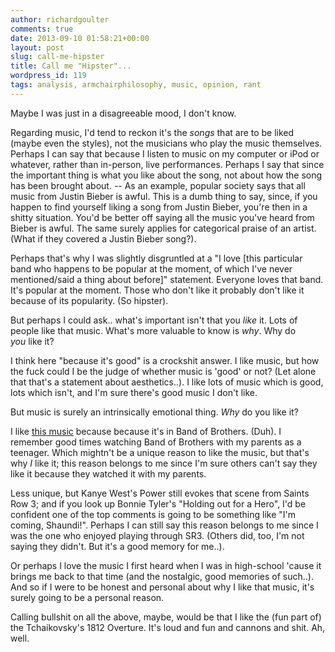 ```yaml
---
author: richardgoulter
comments: true
date: 2013-09-10 01:58:21+00:00
layout: post
slug: call-me-hipster
title: Call me "Hipster"...
wordpress_id: 119
tags: analysis, armchairphilosophy, music, opinion, rant
---
```


Maybe I was just in a disagreeable mood, I don't know.

Regarding music, I'd tend to reckon it's the _songs_ that are to be liked (maybe even the styles), not the musicians who play the music themselves.
Perhaps I can say that because I listen to music on my computer or iPod or whatever, rather than in-person, live performances.
Perhaps I say that since the important thing is what you like about the song, not about how the song has been brought about.
-- As an example, popular society says that all music from Justin Bieber is awful. This is a dumb thing to say, since, if you happen to find yourself liking a song from Justin Bieber, you're then in a shitty situation. You'd be better off saying all the music you've heard from Bieber is awful.
The same surely applies for categorical praise of an artist. (What if they covered a Justin Bieber song?).

Perhaps that's why I was slightly disgruntled at a "I love [this particular band who happens to be popular at the moment, of which I've never mentioned/said a thing about before]" statement.
Everyone loves that band. It's popular at the moment.
Those who don't like it probably don't like it because of its popularity. (So hipster).

But perhaps I could ask.. what's important isn't that you _like_ it. Lots of people like that music.
What's more valuable to know is _why_. Why do _you_ like it?

I think here "because it's good" is a crockshit answer.
I like music, but how the fuck could I be the judge of whether music is 'good' or not? (Let alone that that's a statement about aesthetics..). I like lots of music which is good, lots which isn't, and I'm sure there's good music I don't like.

But music is surely an intrinsically emotional thing.
_Why_ do you like it?

I like [this music](http://www.youtube.com/watch?v=lwti4feAA6k) because because it's in Band of Brothers. (Duh). I remember good times watching Band of Brothers with my parents as a teenager.
Which mightn't be a unique reason to like the music, but that's why _I_ like it; this reason belongs to me since I'm sure others can't say they like it because they watched it with my parents.

Less unique, but Kanye West's Power still evokes that scene from Saints Row 3; and if you look up Bonnie Tyler's "Holding out for a Hero", I'd be confident one of the top comments is going to be something like "I'm coming, Shaundi!".
Perhaps I can still say this reason belongs to me since I was the one who enjoyed playing through SR3. (Others did, too, I'm not saying they didn't. But it's a good memory for me..).

Or perhaps I love the music I first heard when I was in high-school 'cause it brings me back to that time (and the nostalgic, good memories of such..).
And so if I were to be honest and personal about why I like that music, it's surely going to be a personal reason.



Calling bullshit on all the above, maybe, would be that I like the (fun part of) the Tchaikovsky's 1812 Overture.
It's loud and fun and cannons and shit.
Ah, well.


